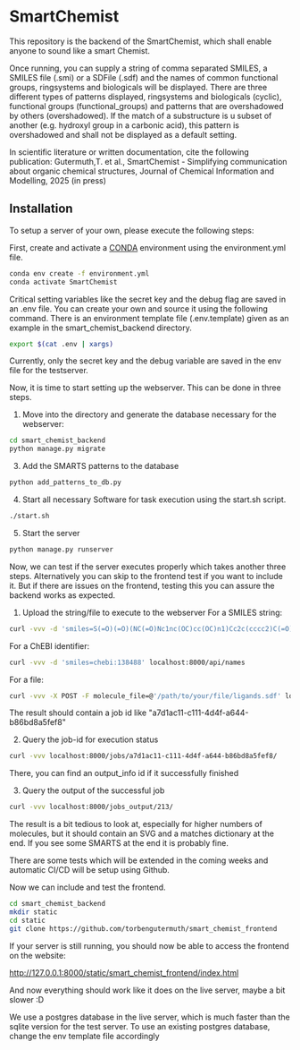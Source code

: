 # SmartChemist
This repository is the backend of the SmartChemist, which shall enable anyone to sound like a smart Chemist.

Once running, you can supply a string of comma separated SMILES, a SMILES file (.smi) or a SDFile (.sdf) and the names of common functional groups, ringsystems and biologicals will be displayed.
There are three different types of patterns displayed, ringsystems and biologicals (cyclic), functional groups (functional_groups) and patterns that are overshadowed by others (overshadowed).
If the match of a substructure is u subset of another (e.g. hydroxyl group in a carbonic acid), this pattern is overshadowed and shall not be displayed as a default setting.

In scientific literature or written documentation, cite the following publication:
Gutermuth,T. et al., SmartChemist - Simplifying communication about organic chemical structures, Journal of Chemical Information and Modelling, 2025 (in press)

## Installation

To setup a server of your own, please execute the following steps:

First, create and activate a [CONDA](https://docs.conda.io/projects/conda/en/latest/index.html) environment using the environment.yml file.

```bash
conda env create -f environment.yml
conda activate SmartChemist
```

Critical setting variables like the secret key and the debug flag are saved in an .env file. 
You can create your own and source it using the following command.
There is an environment template file (.env.template) given as an example in the smart_chemist_backend directory.

```bash
export $(cat .env | xargs)
```
Currently, only the secret key and the debug variable are saved in the env file for the testserver.

Now, it is time to start setting up the webserver. This can be done in three steps. 
1. Move into the directory and generate the database necessary for the webserver:
```bash
cd smart_chemist_backend
python manage.py migrate
```

3. Add the SMARTS patterns to the database
```bash
python add_patterns_to_db.py
```

4. Start all necessary Software for task execution using the start.sh script.
```bash
./start.sh
```

5. Start the server
```bash
python manage.py runserver
```

Now, we can test if the server executes properly which takes another three steps.
Alternatively you can skip to the frontend test if you want to include it.
But if there are issues on the frontend, testing this you can assure the backend works as expected.

1. Upload the string/file to execute to the webserver
For a SMILES string:
```bash
curl -vvv -d 'smiles=S(=O)(=O)(NC(=O)Nc1nc(OC)cc(OC)n1)Cc2c(cccc2)C(=O)OC' localhost:8000/api/names
```
For a ChEBI identifier:
```bash
curl -vvv -d 'smiles=chebi:138488' localhost:8000/api/names
```
For a file:
```bash
curl -vvv -X POST -F molecule_file=@'/path/to/your/file/ligands.sdf' localhost:8000/api/names
```
The result should contain a job id like "a7d1ac11-c111-4d4f-a644-b86bd8a5fef8"

2. Query the job-id for execution status
```bash
curl -vvv localhost:8000/jobs/a7d1ac11-c111-4d4f-a644-b86bd8a5fef8/
```
There, you can find an output_info id if it successfully finished

3. Query the output of the successful job
```bash
curl -vvv localhost:8000/jobs_output/213/
```
The result is a bit tedious to look at, especially for higher numbers of molecules, but it should contain an SVG and a matches dictionary at the end.
If you see some SMARTS at the end it is probably fine.

There are some tests which will be extended in the coming weeks and automatic CI/CD will be setup using Github.

Now we can include and test the frontend.

```bash
cd smart_chemist_backend
mkdir static
cd static
git clone https://github.com/torbengutermuth/smart_chemist_frontend
```
If your server is still running, you should now be able to access the frontend on the website:

http://127.0.0.1:8000/static/smart_chemist_frontend/index.html

And now everything should work like it does on the live server, maybe a bit slower :D 

We use a postgres database in the live server, which is much faster than the sqlite version for the test server. 
To use an existing postgres database, change the env template file accordingly 
